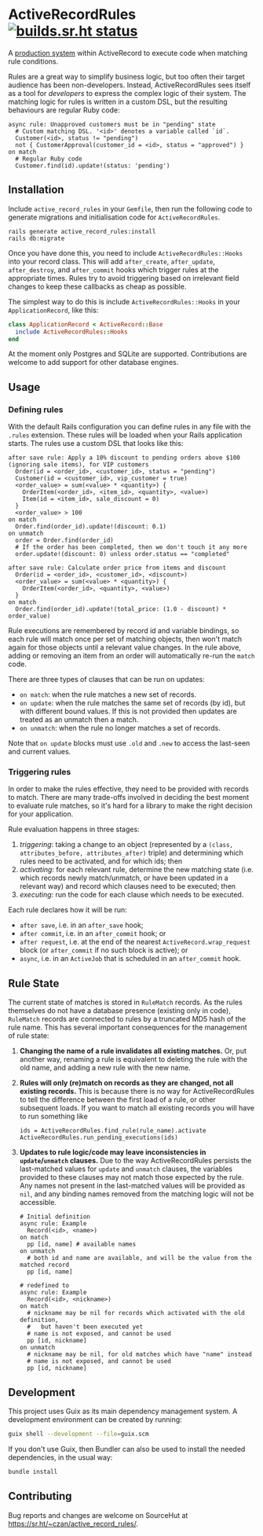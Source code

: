 # ActiveRecordRules [![builds.sr.ht status](https://builds.sr.ht/~czan/active_record_rules.svg)](https://builds.sr.ht/~czan/active_record_rules)

A [production system][] within ActiveRecord to execute code when matching rule conditions.

Rules are a great way to simplify business logic, but too often their target audience has been non-developers. Instead, ActiveRecordRules sees itself as a tool for _developers_ to express the complex logic of their system. The matching logic for rules is written in a custom DSL, but the resulting behaviours are regular Ruby code:

```
async rule: Unapproved customers must be in "pending" state
  # Custom matching DSL. '<id>' denotes a variable called `id`.
  Customer(<id>, status != "pending")
  not { CustomerApproval(customer_id = <id>, status = "approved") }
on match
  # Regular Ruby code
  Customer.find(id).update!(status: 'pending')
```

[production system]: https://en.wikipedia.org/wiki/Production_system_(computer_science)

## Installation

Include `active_record_rules` in your `Gemfile`, then run the following code to generate migrations and initialisation code for `ActiveRecordRules`.

```shell
rails generate active_record_rules:install
rails db:migrate
```

Once you have done this, you need to include `ActiveRecordRules::Hooks` into your record class. This will add `after_create`, `after_update`, `after_destroy`, and `after_commit` hooks which trigger rules at the appropriate times. Rules try to avoid triggering based on irrelevant field changes to keep these callbacks as cheap as possible.

The simplest way to do this is include `ActiveRecordRules::Hooks` in your `ApplicationRecord`, like this:

```ruby
class ApplicationRecord < ActiveRecord::Base
  include ActiveRecordRules::Hooks
end
```

At the moment only Postgres and SQLite are supported. Contributions are welcome to add support for other database engines.

## Usage

### Defining rules

With the default Rails configuration you can define rules in any file with the `.rules` extension. These rules will be loaded when your Rails application starts. The rules use a custom DSL that looks like this:

```
after save rule: Apply a 10% discount to pending orders above $100 (ignoring sale items), for VIP customers
  Order(id = <order_id>, <customer_id>, status = "pending")
  Customer(id = <customer_id>, vip_customer = true)
  <order_value> = sum(<value> * <quantity>) {
    OrderItem(<order_id>, <item_id>, <quantity>, <value>)
    Item(id = <item_id>, sale_discount = 0)
  }
  <order_value> > 100
on match
  Order.find(order_id).update!(discount: 0.1)
on unmatch
  order = Order.find(order_id)
  # If the order has been completed, then we don't touch it any more
  order.update!(discount: 0) unless order.status == "completed"

after save rule: Calculate order price from items and discount
  Order(id = <order_id>, <customer_id>, <discount>)
  <order_value> = sum(<value> * <quantity>) {
    OrderItem(<order_id>, <quantity>, <value>)
  }
on match
  Order.find(order_id).update!(total_price: (1.0 - discount) * order_value)

```

Rule executions are remembered by record id and variable bindings, so each rule will match once per set of matching objects, then won't match again for those objects until a relevant value changes. In the rule above, adding or removing an item from an order will automatically re-run the `match` code.

There are three types of clauses that can be run on updates:
 - `on match`: when the rule matches a new set of records.
 - `on update`: when the rule matches the same set of records (by id), but with different bound values. If this is not provided then updates are treated as an unmatch then a match.
 - `on unmatch`: when the rule no longer matches a set of records.

Note that `on update` blocks must use `.old` and `.new` to access the last-seen and current values.

### Triggering rules

In order to make the rules effective, they need to be provided with records to match. There are many trade-offs involved in deciding the best moment to evaluate rule matches, so it's hard for a library to make the right decision for your application.

Rule evaluation happens in three stages:
 1. *triggering*: taking a change to an object (represented by a `(class, attributes_before, attributes_after)` triple) and determining which rules need to be activated, and for which ids; then
 2. *activating*: for each relevant rule, determine the new matching state (i.e. which records newly match/unmatch, or have been updated in a relevant way) and record which clauses need to be executed; then
 3. *executing*: run the code for each clause which needs to be executed.

Each rule declares how it will be run:
 - `after save`, i.e. in an `after_save` hook;
 - `after commit`, i.e. in an `after_commit` hook; or
 - `after request`, i.e. at the end of the nearest `ActiveRecord.wrap_request` block (or `after_commit` if no such block is active); or
 - `async`, i.e. in an `ActiveJob` that is scheduled in an `after_commit` hook.

## Rule State

The current state of matches is stored in `RuleMatch` records. As the rules themselves do not have a database presence (existing only in code), `RuleMatch` records are connected to rules by a truncated MD5 hash of the rule name. This has several important consequences for the management of rule state:

 1. **Changing the name of a rule invalidates all existing matches.** Or, put another way, renaming a rule is equivalent to deleting the rule with the old name, and adding a new rule with the new name.

 2. **Rules will only (re)match on records as they are changed, not all existing records.** This is because there is no way for ActiveRecordRules to tell the difference between the first load of a rule, or other subsequent loads. If you want to match all existing records you will have to run something like

    ```
    ids = ActiveRecordRules.find_rule(rule_name).activate
    ActiveRecordRules.run_pending_executions(ids)
    ```

 3. **Updates to rule logic/code may leave inconsistencies in `update`/`unmatch` clauses.** Due to the way ActiveRecordRules persists the last-matched values for `update` and `unmatch` clauses, the variables provided to these clauses may not match those expected by the rule. Any names not present in the last-matched values will be provided as `nil`, and any binding names removed from the matching logic will not be accessible.

    ```
    # Initial definition
    async rule: Example
      Record(<id>, <name>)
    on match
      pp [id, name] # available names
    on unmatch
      # both id and name are available, and will be the value from the matched record
      pp [id, name]

    # redefined to
    async rule: Example
      Record(<id>, <nickname>)
    on match
      # nickname may be nil for records which activated with the old definition,
      #   but haven't been executed yet
      # name is not exposed, and cannot be used
      pp [id, nickname]
    on unmatch
      # nickname may be nil, for old matches which have "name" instead
      # name is not exposed, and cannot be used
      pp [id, nickname]
    ```

## Development

This project uses Guix as its main dependency management system. A development environment can be created by running:

```sh
guix shell --development --file=guix.scm
```

If you don't use Guix, then Bundler can also be used to install the needed dependencies, in the usual way:

```sh
bundle install
```

## Contributing

Bug reports and changes are welcome on SourceHut at <https://sr.ht/~czan/active_record_rules/>.
